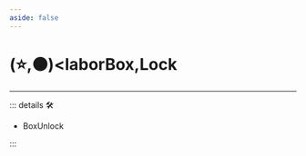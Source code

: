 ```yaml
---
aside: false
---
```

# (⭐,🟠)<laborBox</labor>,<motor>Lock</motor>

---

<!-- =================================================== -->
<!-- =================================================== -->
<!-- =================================================== -->
<!-- =================================================== -->
<!-- =================================================== -->
::: details 🛠

- BoxUnlock

:::
